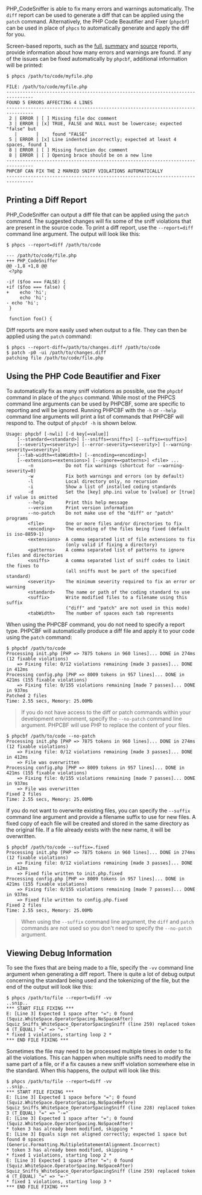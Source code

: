 PHP_CodeSniffer is able to fix many errors and warnings automatically. The `diff` report can be used to generate a diff that can be applied using the `patch` command. Alternatively, the PHP Code Beautifier and Fixer (`phpcbf`) can be used in place of `phpcs` to automatically generate and apply the diff for you.

Screen-based reports, such as the [full](https://github.com/squizlabs/PHP_CodeSniffer/wiki/Reporting#printing-full-and-summary-reports), [summary](https://github.com/squizlabs/PHP_CodeSniffer/wiki/Reporting#printing-full-and-summary-reports) and [source](https://github.com/squizlabs/PHP_CodeSniffer/wiki/Reporting#printing-a-source-report) reports, provide information about how many errors and warnings are found. If any of the issues can be fixed automatically by `phpcbf`, additional information will be printed:

    $ phpcs /path/to/code/myfile.php

    FILE: /path/to/code/myfile.php
    --------------------------------------------------------------------------------
    FOUND 5 ERRORS AFFECTING 4 LINES
    --------------------------------------------------------------------------------
     2 | ERROR | [ ] Missing file doc comment
     3 | ERROR | [x] TRUE, FALSE and NULL must be lowercase; expected "false" but
       |       |     found "FALSE"
     5 | ERROR | [x] Line indented incorrectly; expected at least 4 spaces, found 1
     8 | ERROR | [ ] Missing function doc comment
     8 | ERROR | [ ] Opening brace should be on a new line
    --------------------------------------------------------------------------------
    PHPCBF CAN FIX THE 2 MARKED SNIFF VIOLATIONS AUTOMATICALLY
    --------------------------------------------------------------------------------

## Printing a Diff Report
PHP_CodeSniffer can output a diff file that can be applied using the `patch` command. The suggested changes will fix some of the sniff violations that are present in the source code. To print a diff report, use the `--report=diff` command line argument. The output will look like this:

    $ phpcs --report=diff /path/to/code
    
    --- /path/to/code/file.php
    +++ PHP_CodeSniffer
    @@ -1,8 +1,8 @@
     <?php
     
    -if ($foo === FALSE) {
    +if ($foo === false) {
    +    echo 'hi';
         echo 'hi';
    - echo 'hi';
     }
     
     function foo() {

Diff reports are more easily used when output to a file. They can then be applied using the `patch` command:

    $ phpcs --report-diff=/path/to/changes.diff /path/to/code
    $ patch -p0 -ui /path/to/changes.diff
    patching file /path/to/code/file.php

## Using the PHP Code Beautifier and Fixer
To automatically fix as many sniff violations as possible, use the `phpcbf` command in place of the `phpcs` command. While most of the PHPCS command line arguments can be used by PHPCBF, some are specific to reporting and will be ignored. Running PHPCBF with the `-h` or `--help` command line arguments will print a list of commands that PHPCBF will respond to. The output of `phpcbf -h` is shown below.

    Usage: phpcbf [-nwli] [-d key[=value]]
        [--standard=<standard>] [--sniffs=<sniffs>] [--suffix=<suffix>]
        [--severity=<severity>] [--error-severity=<severity>] [--warning-severity=<severity>]
        [--tab-width=<tabWidth>] [--encoding=<encoding>]
        [--extensions=<extensions>] [--ignore=<patterns>] <file> ...
            -n            Do not fix warnings (shortcut for --warning-severity=0)
            -w            Fix both warnings and errors (on by default)
            -l            Local directory only, no recursion
            -i            Show a list of installed coding standards
            -d            Set the [key] php.ini value to [value] or [true] if value is omitted
            --help        Print this help message
            --version     Print version information
            --no-patch    Do not make use of the "diff" or "patch" programs
            <file>        One or more files and/or directories to fix
            <encoding>    The encoding of the files being fixed (default is iso-8859-1)
            <extensions>  A comma separated list of file extensions to fix
                          (only valid if fixing a directory)
            <patterns>    A comma separated list of patterns to ignore files and directories
            <sniffs>      A comma separated list of sniff codes to limit the fixes to
                          (all sniffs must be part of the specified standard)
            <severity>    The minimum severity required to fix an error or warning
            <standard>    The name or path of the coding standard to use
            <suffix>      Write modified files to a filename using this suffix
                          ("diff" and "patch" are not used in this mode)
            <tabWidth>    The number of spaces each tab represents

When using the PHPCBF command, you do not need to specify a report type. PHPCBF will automatically produce a diff file and apply it to your code using the `patch` command:

    $ phpcbf /path/to/code
    Processing init.php [PHP => 7875 tokens in 960 lines]... DONE in 274ms (12 fixable violations)
        => Fixing file: 0/12 violations remaining [made 3 passes]... DONE in 412ms
    Processing config.php [PHP => 8009 tokens in 957 lines]... DONE in 421ms (155 fixable violations)
        => Fixing file: 0/155 violations remaining [made 7 passes]... DONE in 937ms
    Patched 2 files
    Time: 2.55 secs, Memory: 25.00Mb

> If you do not have access to the diff or patch commands within your development environment, specify the `--no-patch` command line argument. PHPCBF will use PHP to replace the content of your files.
>
    $ phpcbf /path/to/code --no-patch
    Processing init.php [PHP => 7875 tokens in 960 lines]... DONE in 274ms (12 fixable violations)
        => Fixing file: 0/12 violations remaining [made 3 passes]... DONE in 412ms
        => File was overwritten
    Processing config.php [PHP => 8009 tokens in 957 lines]... DONE in 421ms (155 fixable violations)
        => Fixing file: 0/155 violations remaining [made 7 passes]... DONE in 937ms
        => File was overwritten
    Fixed 2 files
    Time: 2.55 secs, Memory: 25.00Mb

If you do not want to overwrite existing files, you can specify the `--suffix` command line argument and provide a filename suffix to use for new files. A fixed copy of each file will be created and stored in the same directory as the original file. If a file already exists with the new name, it will be overwritten.

    $ phpcbf /path/to/code --suffix=.fixed
    Processing init.php [PHP => 7875 tokens in 960 lines]... DONE in 274ms (12 fixable violations)
        => Fixing file: 0/12 violations remaining [made 3 passes]... DONE in 412ms
        => Fixed file written to init.php.fixed
    Processing config.php [PHP => 8009 tokens in 957 lines]... DONE in 421ms (155 fixable violations)
        => Fixing file: 0/155 violations remaining [made 7 passes]... DONE in 937ms
        => Fixed file written to config.php.fixed
    Fixed 2 files
    Time: 2.55 secs, Memory: 25.00Mb

> When using the `--suffix` command line argument, the `diff` and `patch` commands are not used so you don't need to specify the `--no-patch` argument.

## Viewing Debug Information

To see the fixes that are being made to a file, specify the `-vv` command line argument when generating a diff report. There is quite a lot of debug output concerning the standard being used and the tokenizing of the file, but the end of the output will look like this:

    $ phpcs /path/to/file --report=diff -vv
    ..snip..
    *** START FILE FIXING ***
    E: [Line 3] Expected 1 space after "="; 0 found (Squiz.WhiteSpace.OperatorSpacing.NoSpaceAfter)
    Squiz_Sniffs_WhiteSpace_OperatorSpacingSniff (line 259) replaced token 4 (T_EQUAL) "=" => "=·"
    * fixed 1 violations, starting loop 2 *
    *** END FILE FIXING ***

Sometimes the file may need to be processed multiple times in order to fix all the violations. This can happen when multiple sniffs need to modify the same part of a file, or if a fix causes a new sniff violation somewhere else in the standard. When this happens, the output will look like this:

    $ phpcs /path/to/file --report=diff -vv
    ..snip..
    *** START FILE FIXING ***
    E: [Line 3] Expected 1 space before "="; 0 found (Squiz.WhiteSpace.OperatorSpacing.NoSpaceBefore)
    Squiz_Sniffs_WhiteSpace_OperatorSpacingSniff (line 228) replaced token 3 (T_EQUAL) "=" => "·="
    E: [Line 3] Expected 1 space after "="; 0 found (Squiz.WhiteSpace.OperatorSpacing.NoSpaceAfter)
    * token 3 has already been modified, skipping *
    E: [Line 3] Equals sign not aligned correctly; expected 1 space but found 0 spaces (Generic.Formatting.MultipleStatementAlignment.Incorrect)
    * token 3 has already been modified, skipping *
    * fixed 1 violations, starting loop 2 *
    E: [Line 3] Expected 1 space after "="; 0 found (Squiz.WhiteSpace.OperatorSpacing.NoSpaceAfter)
    Squiz_Sniffs_WhiteSpace_OperatorSpacingSniff (line 259) replaced token 4 (T_EQUAL) "=" => "=·"
    * fixed 1 violations, starting loop 3 *
    *** END FILE FIXING ***